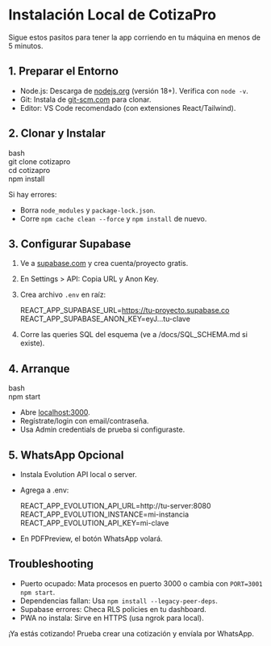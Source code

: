 # Instalación Local de CotizaPro  

Sigue estos pasitos para tener la app corriendo en tu máquina en menos de 5 minutos.  

## 1. Preparar el Entorno  
- Node.js: Descarga de [nodejs.org](https://nodejs.org) (versión 18+). Verifica con `node -v`.  
- Git: Instala de [git-scm.com](https://git-scm.com) para clonar.  
- Editor: VS Code recomendado (con extensiones React/Tailwind).  

## 2. Clonar y Instalar  
bash  
git clone <url-del-repo> cotizapro  
cd cotizapro  
npm install  
  
Si hay errores:  
- Borra `node_modules` y `package-lock.json`.  
- Corre `npm cache clean --force` y `npm install` de nuevo.  

## 3. Configurar Supabase  
1. Ve a [supabase.com](https://supabase.com) y crea cuenta/proyecto gratis.  
2. En Settings > API: Copia URL y Anon Key.  
3. Crea archivo `.env` en raíz:  
   
   REACT_APP_SUPABASE_URL=https://tu-proyecto.supabase.co  
   REACT_APP_SUPABASE_ANON_KEY=eyJ...tu-clave  
     
4. Corre las queries SQL del esquema (ve a /docs/SQL_SCHEMA.md si existe).  

## 4. Arranque  
bash  
npm start  
  
- Abre [localhost:3000](http://localhost:3000).  
- Regístrate/login con email/contraseña.  
- Usa Admin credentials de prueba si configuraste.  

## 5. WhatsApp Opcional  
- Instala Evolution API local o server.  
- Agrega a .env:  
  
  REACT_APP_EVOLUTION_API_URL=http://tu-server:8080  
  REACT_APP_EVOLUTION_INSTANCE=mi-instancia  
  REACT_APP_EVOLUTION_API_KEY=mi-clave  
    
- En PDFPreview, el botón WhatsApp volará.  

## Troubleshooting  
- Puerto ocupado: Mata procesos en puerto 3000 o cambia con `PORT=3001 npm start`.  
- Dependencias fallan: Usa `npm install --legacy-peer-deps`.  
- Supabase errores: Checa RLS policies en tu dashboard.  
- PWA no instala: Sirve en HTTPS (usa ngrok para local).  

¡Ya estás cotizando! Prueba crear una cotización y envíala por WhatsApp.